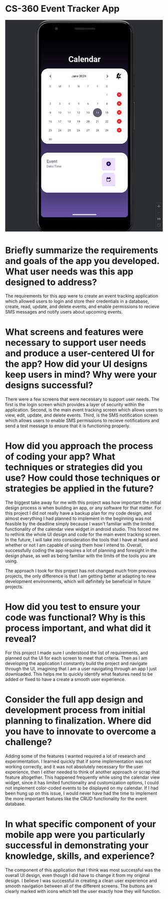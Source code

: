 # CS-360 Event Tracker App

![Event_Tracker](https://github.com/Andereth000/CS-360-Event-Tracker-App/blob/main/Event_Tracker.png?raw=true)

# Briefly summarize the requirements and goals of the app you developed. What user needs was this app designed to address?

The requirements for this app were to create an event tracking application which allowed users to login and store their credentials in a database, create, read, update, and delete events, and enable permissions to recieve SMS messages and notify users about upcoming events.

# What screens and features were necessary to support user needs and produce a user-centered UI for the app? How did your UI designs keep users in mind? Why were your designs successful?

There were a few screens that were necessary to support user needs. The first is the login screen which provides a layer of security within the application. Second, is the main event tracking screen which allows users to view, edit, update, and delete events. Third, is the SMS notification screen which allows users to enable SMS permissions to recieve notifications and send a test message to ensure that it is functioning properly.

# How did you approach the process of coding your app? What techniques or strategies did you use? How could those techniques or strategies be applied in the future?

The biggest take away for me with this project was how important the initial design process is when building an app, or any software for that matter. For this project I did not really have a backup plan for my code design, and almost everything I had planned to implement in the beginning was not feasible by the deadline simply because I wasn't familiar with the limited functionality of the calendar view widget in android studio. This forced me to rethink the whole UI design and code for the main event tracking screen. In the future, I will take into consideration the tools that I have at hand and whether or not I am capable of using them how I intend to. Overall, successfully coding the app requires a lot of planning and foresight in the design phase, as well as being familiar with the limits of the tools you are using.

The approach I took for this project has not changed much from previous projects, the only difference is that I am getting better at adapting to new development environments, which will definitely be beneficial in future projects.

# How did you test to ensure your code was functional? Why is this process important, and what did it reveal?

For this project I made sure I understood the list of requirements, and planned out the UI for each screen to meet that criteria. Then as I am developing the application I constantly build the project and navigate through the UI, imagining that I am a user navigating through an app I just downloaded. This helps me to quickly identify what features need to be added or fixed to have a create a smooth user experience.

# Consider the full app design and development process from initial planning to finalization. Where did you have to innovate to overcome a challenge?

Adding some of the features I wanted required a lot of research and experimentation. I learned quickly that if some implementation was not working correctly, and it was not absolutely necessary for the user experience, then I either needed to think of another approach or scrap that feature altogether. This happened frequently while using the calendar view widget, since it has limited functionality and customization options, I could not implement color-coded events to be displayed on my calendar. If I had been hung up on this issue, I would never have had the time to implement the more important features like the CRUD functionality for the event database.

# In what specific component of your mobile app were you particularly successful in demonstrating your knowledge, skills, and experience?

The component of this application that I think was most successful was the overall UI design, even though I did have to change it from my original design. I believe I was successful in creating a clean user experience and smooth navigation between all of the different screens. The buttons are clearly marked with icons which tell the user exactly how they will function. 
